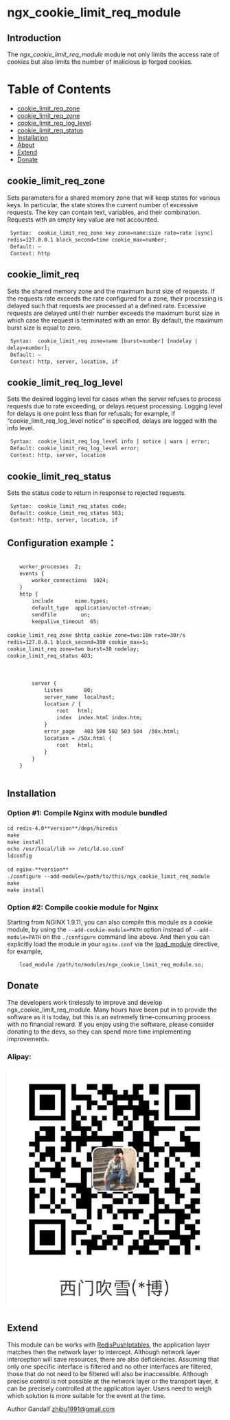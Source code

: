 ﻿# ngx_cookie_limit_req_module
 
## Introduction

The *ngx_cookie_limit_req_module* module not only limits the access rate of cookies but also limits the number of malicious ip forged cookies.

Table of Contents
=================
* [cookie_limit_req_zone](#cookie_limit_req_zone)
* [cookie_limit_req_zone](#cookie_limit_req)
* [cookie_limit_req_log_level](#cookie_limit_req_log_level)
* [cookie_limit_req_status](#cookie_limit_req_status)
* [Installation](#Installation)
* [About](#About)
* [Extend](#Extend)
* [Donate](#Donate)

## cookie_limit_req_zone
Sets parameters for a shared memory zone that will keep states for various keys. In particular, the state stores the current number of excessive requests. The key can contain text, variables, and their combination. Requests with an empty key value are not accounted. 
```
 Syntax:  cookie_limit_req_zone key zone=name:size rate=rate [sync]  redis=127.0.0.1 block_second=time cookie_max=number;
 Default: —
 Context: http
 ```
 
## cookie_limit_req
Sets the shared memory zone and the maximum burst size of requests. If the requests rate exceeds the rate configured for a zone, their processing is delayed such that requests are processed at a defined rate. Excessive requests are delayed until their number exceeds the maximum burst size in which case the request is terminated with an error. By default, the maximum burst size is equal to zero.
```
 Syntax:  cookie_limit_req zone=name [burst=number] [nodelay | delay=number];
 Default: —
 Context: http, server, location, if
```

## cookie_limit_req_log_level
Sets the desired logging level for cases when the server refuses to process requests due to rate exceeding, or delays request processing. Logging level for delays is one point less than for refusals; for example, if “cookie_limit_req_log_level notice” is specified, delays are logged with the info level.
```
 Syntax:  cookie_limit_req_log_level info | notice | warn | error;
 Default: cookie_limit_req_log_level error;
 Context: http, server, location
```

## cookie_limit_req_status 
Sets the status code to return in response to rejected requests.
```
 Syntax:  cookie_limit_req_status code;
 Default: cookie_limit_req_status 503;
 Context: http, server, location, if
```

     

## Configuration example：
```nginx

    worker_processes  2;
    events {
        worker_connections  1024;
    }
    http {
        include       mime.types;
        default_type  application/octet-stream;
        sendfile        on;
        keepalive_timeout  65;
        
cookie_limit_req_zone $http_cookie zone=two:10m rate=30r/s redis=127.0.0.1 block_second=300 cookie_max=5;
cookie_limit_req zone=two burst=30 nodelay;
cookie_limit_req_status 403;

        
        
        server {
            listen       80;
            server_name  localhost;
            location / {
                root   html;
                index  index.html index.htm;
            }
            error_page   403 500 502 503 504  /50x.html;
            location = /50x.html {
                root   html;
            }
        }
    }
   
```

## Installation

###  Option #1: Compile Nginx with module bundled
    cd redis-4.0**version**/deps/hiredis
    make 
    make install 
    echo /usr/local/lib >> /etc/ld.so.conf
    ldconfig
    
    cd nginx-**version**
    ./configure --add-module=/path/to/this/ngx_cookie_limit_req_module 
    make
    make install


###  Option #2: Compile cookie module for Nginx

Starting from NGINX 1.9.11, you can also compile this module as a cookie module, by using the ```--add-cookie-module=PATH``` option instead of ```--add-module=PATH``` on the ```./configure``` command line above. And then you can explicitly load the module in your ```nginx.conf``` via the [load_module](http://nginx.org/en/docs/ngx_core_module.html#load_module) directive, for example,

```nginx
    load_module /path/to/modules/ngx_cookie_limit_req_module.so;
```

## Donate
The developers work tirelessly to improve and develop ngx_cookie_limit_req_module. Many hours have been put in to provide the software as it is today, but this is an extremely time-consuming process with no financial reward. If you enjoy using the software, please consider donating to the devs, so they can spend more time implementing improvements.

 ### Alipay:
![Alipay](https://github.com/limithit/shellcode/blob/master/alipay.png)

## Extend
This module can be works with [RedisPushIptables](https://github.com/limithit/RedisPushIptables),  the application layer matches then the network layer to intercept. Although network layer interception will save resources, there are also deficiencies. Assuming that only one specific interface is filtered and no other interfaces are filtered, those that do not need to be filtered will also be inaccessible. Although precise control is not possible at the network layer or the transport layer, it can be precisely controlled at the application layer. Users need to weigh which solution is more suitable for the event at the time.


Author
Gandalf zhibu1991@gmail.com
